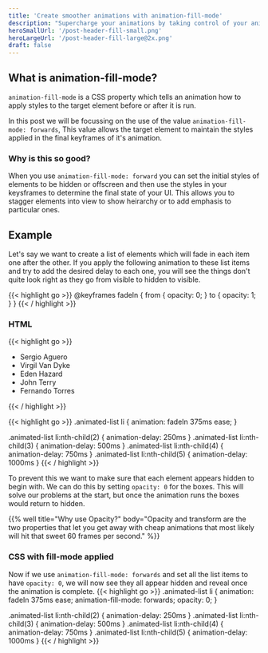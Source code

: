 ```yaml
---
title: 'Create smoother animations with animation-fill-mode'
description: "Supercharge your animations by taking control of your animated elements, before and after they run their animations."
heroSmallUrl: '/post-header-fill-small.png'
heroLargeUrl: '/post-header-fill-large@2x.png'
draft: false
---
```


## What is animation-fill-mode?

`animation-fill-mode` is a CSS property which tells an animation how to apply styles to the target element before or after it is run.

In this post we will be focussing on the use of the value `animation-fill-mode: forwards`, This value allows the target element to maintain the styles applied in the final keyframes of it's animation.

### Why is this so good?

When you use `animation-fill-mode: forward` you can set the initial styles of
elements to be hidden or offscreen and then use the styles in your keysframes
to determine the final state of your UI. This allows you to stagger elements
into view to show heirarchy or to add emphasis to particular ones.

## Example

Let's say we want to create a list of elements which will fade in each item one after the other. If you apply the following animation to these list items and try to add the desired delay to each one, you will see the things don't quite look right as they go from visible to hidden to visible.

{{< highlight go >}}
  @keyframes fadeIn {
    from {
      opacity: 0;
    }
    to {
      opacity: 1;
    }
  }
{{< / highlight >}}

### HTML
{{< highlight go >}}
  <ul class="animated-list">
    <li>Sergio Aguero</li>
    <li>Virgil Van Dyke</li>
    <li>Eden Hazard</li>
    <li>John Terry</li>
    <li>Fernando Torres</li>
  </ul>
{{< / highlight >}}

{{< highlight go >}}
  .animated-list li {
    animation: fadeIn 375ms ease;
  }

  .animated-list li:nth-child(2) { animation-delay: 250ms }
  .animated-list li:nth-child(3) { animation-delay: 500ms }
  .animated-list li:nth-child(4) { animation-delay: 750ms }
  .animated-list li:nth-child(5) { animation-delay: 1000ms }
{{< / highlight >}}

To prevent this we want to make sure that each element appears hidden to begin
with.  We can do this by setting `opacity: 0` for the boxes. This will solve
our problems at the start, but once the animation runs the boxes would return to
hidden.

{{% well title="Why use Opacity?" body="Opacity and transform are the two properties that let you get away with cheap animations that most likely will hit that sweet 60 frames per second." %}}

### CSS with fill-mode applied
Now if we use `animation-fill-mode: forwards` and set all the list items to have `opacity: 0`, we will now see they all appear hidden and reveal once the animation is complete.
{{< highlight go >}}
  .animated-list li {
    animation: fadeIn 375ms ease;
    animation-fill-mode: forwards;
    opacity: 0;
  }

  .animated-list li:nth-child(2) { animation-delay: 250ms }
  .animated-list li:nth-child(3) { animation-delay: 500ms }
  .animated-list li:nth-child(4) { animation-delay: 750ms }
  .animated-list li:nth-child(5) { animation-delay: 1000ms }
{{< / highlight >}}

